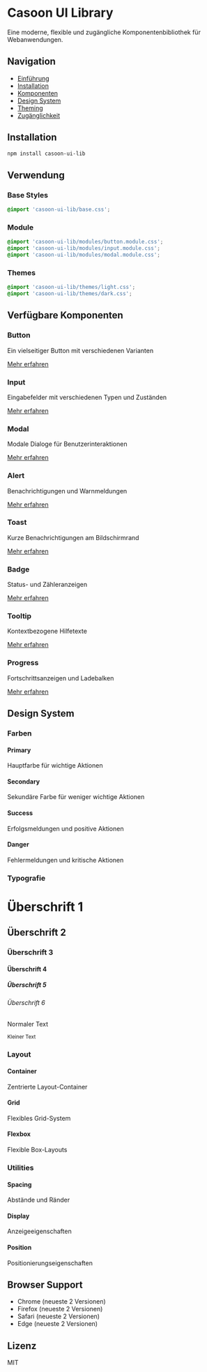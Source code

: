 # Casoon UI Library

Eine moderne, flexible und zugängliche Komponentenbibliothek für Webanwendungen.

## Navigation

- [Einführung](/getting-started/index#einführung)
- [Installation](/getting-started/index#installation)
- [Komponenten](/getting-started/components)
- [Design System](/foundation/colors)
- [Theming](/foundation/theming)
- [Zugänglichkeit](/foundation/accessibility)

## Installation

```bash
npm install casoon-ui-lib
```

## Verwendung

### Base Styles

```css
@import 'casoon-ui-lib/base.css';
```

### Module

```css
@import 'casoon-ui-lib/modules/button.module.css';
@import 'casoon-ui-lib/modules/input.module.css';
@import 'casoon-ui-lib/modules/modal.module.css';
```

### Themes

```css
@import 'casoon-ui-lib/themes/light.css';
@import 'casoon-ui-lib/themes/dark.css';
```

## Verfügbare Komponenten

<div class="component-grid">
  <div class="component-card">
    <h3>Button</h3>
    <p>Ein vielseitiger Button mit verschiedenen Varianten</p>
    <a href="/getting-started/button">Mehr erfahren</a>
  </div>
  <div class="component-card">
    <h3>Input</h3>
    <p>Eingabefelder mit verschiedenen Typen und Zuständen</p>
    <a href="/getting-started/input">Mehr erfahren</a>
  </div>
  <div class="component-card">
    <h3>Modal</h3>
    <p>Modale Dialoge für Benutzerinteraktionen</p>
    <a href="/getting-started/modal">Mehr erfahren</a>
  </div>
  <div class="component-card">
    <h3>Alert</h3>
    <p>Benachrichtigungen und Warnmeldungen</p>
    <a href="/getting-started/alert">Mehr erfahren</a>
  </div>
  <div class="component-card">
    <h3>Toast</h3>
    <p>Kurze Benachrichtigungen am Bildschirmrand</p>
    <a href="/getting-started/toast">Mehr erfahren</a>
  </div>
  <div class="component-card">
    <h3>Badge</h3>
    <p>Status- und Zähleranzeigen</p>
    <a href="/getting-started/badge">Mehr erfahren</a>
  </div>
  <div class="component-card">
    <h3>Tooltip</h3>
    <p>Kontextbezogene Hilfetexte</p>
    <a href="/getting-started/tooltip">Mehr erfahren</a>
  </div>
  <div class="component-card">
    <h3>Progress</h3>
    <p>Fortschrittsanzeigen und Ladebalken</p>
    <a href="/getting-started/progress">Mehr erfahren</a>
  </div>
</div>

## Design System

### Farben

<div class="color-palette">
  <div class="color-card">
    <div class="color-swatch" style="background-color: var(--color-primary)"></div>
    <h4>Primary</h4>
    <p>Hauptfarbe für wichtige Aktionen</p>
  </div>
  <div class="color-card">
    <div class="color-swatch" style="background-color: var(--color-secondary)"></div>
    <h4>Secondary</h4>
    <p>Sekundäre Farbe für weniger wichtige Aktionen</p>
  </div>
  <div class="color-card">
    <div class="color-swatch" style="background-color: var(--color-success)"></div>
    <h4>Success</h4>
    <p>Erfolgsmeldungen und positive Aktionen</p>
  </div>
  <div class="color-card">
    <div class="color-swatch" style="background-color: var(--color-danger)"></div>
    <h4>Danger</h4>
    <p>Fehlermeldungen und kritische Aktionen</p>
  </div>
</div>

### Typografie

<div class="typography-scale">
  <h1>Überschrift 1</h1>
  <h2>Überschrift 2</h2>
  <h3>Überschrift 3</h3>
  <h4>Überschrift 4</h4>
  <h5>Überschrift 5</h5>
  <h6>Überschrift 6</h6>
  <p>Normaler Text</p>
  <small>Kleiner Text</small>
</div>

### Layout

<div class="layout-grid">
  <div class="layout-card">
    <h4>Container</h4>
    <p>Zentrierte Layout-Container</p>
  </div>
  <div class="layout-card">
    <h4>Grid</h4>
    <p>Flexibles Grid-System</p>
  </div>
  <div class="layout-card">
    <h4>Flexbox</h4>
    <p>Flexible Box-Layouts</p>
  </div>
</div>

### Utilities

<div class="utility-examples">
  <div class="utility-card">
    <h4>Spacing</h4>
    <p>Abstände und Ränder</p>
  </div>
  <div class="utility-card">
    <h4>Display</h4>
    <p>Anzeigeeigenschaften</p>
  </div>
  <div class="utility-card">
    <h4>Position</h4>
    <p>Positionierungseigenschaften</p>
  </div>
</div>

## Browser Support

- Chrome (neueste 2 Versionen)
- Firefox (neueste 2 Versionen)
- Safari (neueste 2 Versionen)
- Edge (neueste 2 Versionen)

## Lizenz

MIT 